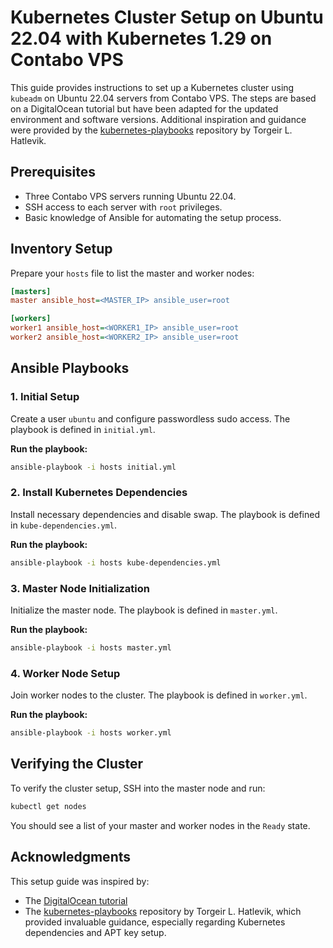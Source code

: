 

# Kubernetes Cluster Setup on Ubuntu 22.04 with Kubernetes 1.29 on Contabo VPS

This guide provides instructions to set up a Kubernetes cluster using `kubeadm` on Ubuntu 22.04 servers from Contabo VPS. The steps are based on a DigitalOcean tutorial but have been adapted for the updated environment and software versions. Additional inspiration and guidance were provided by the [kubernetes-playbooks](https://github.com/torgeirl/kubernetes-playbooks/tree/main) repository by Torgeir L. Hatlevik.

## Prerequisites

- Three Contabo VPS servers running Ubuntu 22.04.
- SSH access to each server with `root` privileges.
- Basic knowledge of Ansible for automating the setup process.

## Inventory Setup

Prepare your `hosts` file to list the master and worker nodes:

```ini
[masters]
master ansible_host=<MASTER_IP> ansible_user=root

[workers]
worker1 ansible_host=<WORKER1_IP> ansible_user=root
worker2 ansible_host=<WORKER2_IP> ansible_user=root
```

## Ansible Playbooks

### 1. Initial Setup

Create a user `ubuntu` and configure passwordless sudo access. The playbook is defined in `initial.yml`.

**Run the playbook:**
```sh
ansible-playbook -i hosts initial.yml
```

### 2. Install Kubernetes Dependencies

Install necessary dependencies and disable swap. The playbook is defined in `kube-dependencies.yml`.

**Run the playbook:**
```sh
ansible-playbook -i hosts kube-dependencies.yml
```

### 3. Master Node Initialization

Initialize the master node. The playbook is defined in `master.yml`.

**Run the playbook:**
```sh
ansible-playbook -i hosts master.yml
```

### 4. Worker Node Setup

Join worker nodes to the cluster. The playbook is defined in `worker.yml`.

**Run the playbook:**
```sh
ansible-playbook -i hosts worker.yml
```

## Verifying the Cluster

To verify the cluster setup, SSH into the master node and run:

```sh
kubectl get nodes
```

You should see a list of your master and worker nodes in the `Ready` state.

## Acknowledgments

This setup guide was inspired by:
- The [DigitalOcean tutorial](https://www.digitalocean.com/community/tutorials/how-to-create-a-kubernetes-cluster-using-kubeadm-on-ubuntu-20-04)
- The [kubernetes-playbooks](https://github.com/torgeirl/kubernetes-playbooks/tree/main) repository by Torgeir L. Hatlevik, which provided invaluable guidance, especially regarding Kubernetes dependencies and APT key setup.
